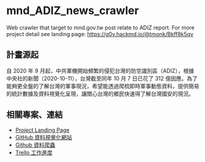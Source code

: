 # mnd_ADIZ_news_crawler
Web crawler that target to mnd.gov.tw post relate to ADIZ report.
For more project detail see landing page: https://g0v.hackmd.io/@tmonk/Bkff8k5qv

## 計畫源起
自 2020 年 9 月起，中共軍機開始頻繁的侵犯台灣的防空識別區（ADIZ），根據中央社的新聞（2020-10-11），台灣截至同年 10 月 7 日已花了 312 億因應。為了能夠更全盤的了解台灣的軍事現況，希望能透過爬梳即時軍事動態資料，提供簡易的統計數據及資料視覺化呈現，讓關心台灣的鄉民快速得了解台灣國安的現況。

## 相關專案、連結
- [Project Landing Page](https://g0v.hackmd.io/@tmonk/Bkff8k5qv/)
- [GitHub 資料視覺化網站](https://github.com/felixshai/Taiwan_ADIZ_alerts)
- [Github 資料爬蟲](https://github.com/felixshai/mnd_ADIZ_news_crawler)
- [Trello 工作進度](https://trello.com/b/mI77X8dl/cronjob-and-crawler)
